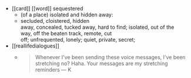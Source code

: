 - [[card]] [[word]] sequestered
	- (of a place) isolated and hidden away:
	- secluded, cloistered, hidden away, concealed, tucked away, hard to find; isolated, out of the way, off the beaten track, remote, cut off; unfrequented, lonely; quiet, private, secret;
- [[reallifedialogues]]
	- > Whenever I've been sending these voice messages, I've been stretching no? Haha. Your messages are my stretching reminders
	  > — K